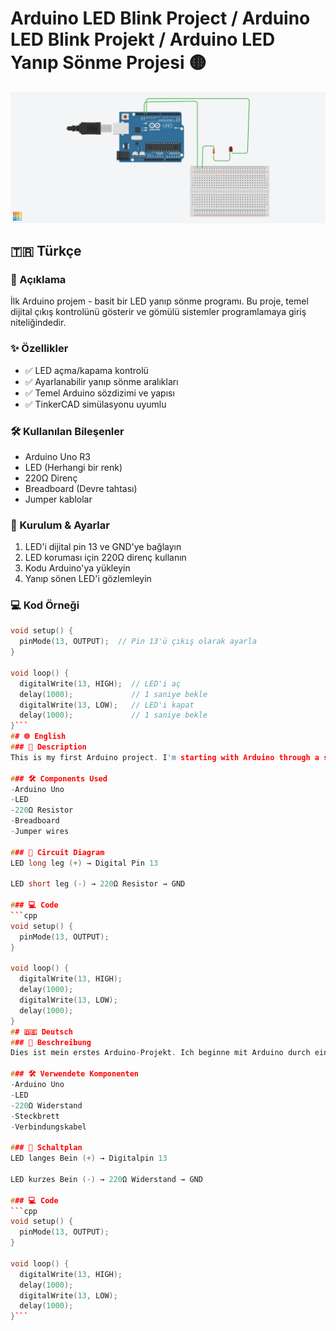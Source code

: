 # Arduino LED Blink Project / Arduino LED Blink Projekt / Arduino LED Yanıp Sönme Projesi 🟡

![Arduino LED Blink](devress.png)

## 🇹🇷 Türkçe

### 📖 Açıklama
İlk Arduino projem - basit bir LED yanıp sönme programı. Bu proje, temel dijital çıkış kontrolünü gösterir ve gömülü sistemler programlamaya giriş niteliğindedir.

### ✨ Özellikler
- ✅ LED açma/kapama kontrolü
- ✅ Ayarlanabilir yanıp sönme aralıkları
- ✅ Temel Arduino sözdizimi ve yapısı
- ✅ TinkerCAD simülasyonu uyumlu

### 🛠️ Kullanılan Bileşenler
- Arduino Uno R3
- LED (Herhangi bir renk)
- 220Ω Direnç
- Breadboard (Devre tahtası)
- Jumper kablolar

### 🔧 Kurulum & Ayarlar
1. LED'i dijital pin 13 ve GND'ye bağlayın
2. LED koruması için 220Ω direnç kullanın
3. Kodu Arduino'ya yükleyin
4. Yanıp sönen LED'i gözlemleyin

### 💻 Kod Örneği
```cpp
void setup() {
  pinMode(13, OUTPUT);  // Pin 13'ü çıkış olarak ayarla
}

void loop() {
  digitalWrite(13, HIGH);  // LED'i aç
  delay(1000);             // 1 saniye bekle
  digitalWrite(13, LOW);   // LED'i kapat
  delay(1000);             // 1 saniye bekle
}```
## 🌐 English
### 📖 Description
This is my first Arduino project. I'm starting with Arduino through a simple LED blink program.

### 🛠️ Components Used
-Arduino Uno
-LED
-220Ω Resistor
-Breadboard
-Jumper wires

### 🔧 Circuit Diagram
LED long leg (+) → Digital Pin 13

LED short leg (-) → 220Ω Resistor → GND

### 💻 Code
```cpp
void setup() {
  pinMode(13, OUTPUT);
}

void loop() {
  digitalWrite(13, HIGH);
  delay(1000);
  digitalWrite(13, LOW);
  delay(1000);
}
## 🇩🇪 Deutsch
### 📖 Beschreibung
Dies ist mein erstes Arduino-Projekt. Ich beginne mit Arduino durch ein einfaches LED-Blinkprogramm.

### 🛠️ Verwendete Komponenten
-Arduino Uno
-LED
-220Ω Widerstand
-Steckbrett
-Verbindungskabel

### 🔧 Schaltplan
LED langes Bein (+) → Digitalpin 13

LED kurzes Bein (-) → 220Ω Widerstand → GND

### 💻 Code
```cpp
void setup() {
  pinMode(13, OUTPUT);
}

void loop() {
  digitalWrite(13, HIGH);
  delay(1000);
  digitalWrite(13, LOW);
  delay(1000);
}```
